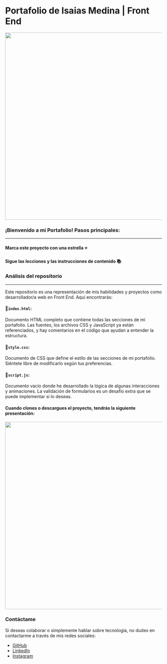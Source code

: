 # Portafolio de Isaias Medina | Front End

<p align="center">
    <img width="600" height="600" src="https://user-images.githubusercontent.com/101413385/169097543-d5ada41e-7db8-481d-9d89-cef4efdf7e05.png">
</p>

### ¡Bienvenido a mi Portafolio! Pasos principales:
---
#### Marca este proyecto con una estrella ⭐
#### Sigue las lecciones y las instrucciones de contenido 📚

### Análisis del repositorio
---
Este repositorio es una representación de mis habilidades y proyectos como desarrollador/a web en Front End. Aquí encontrarás:

#### 🔹`index.html`: 
Documento HTML completo que contiene todas las secciones de mi portafolio. Las fuentes, los archivos CSS y JavaScript ya están referenciados, y hay comentarios en el código que ayudan a entender la estructura. 

#### 🔹`style.css`: 
Documento de CSS que define el estilo de las secciones de mi portafolio. Siéntete libre de modificarlo según tus preferencias.

#### 🔹`script.js`: 
Documento vacío donde he desarrollado la lógica de algunas interacciones y animaciones. La validación de formularios es un desafío extra que se puede implementar si lo deseas.

#### Cuando clones o descargues el proyecto, tendrás la siguiente presentación:
<p align="center">
    <img width="600" height="600" src="https://user-images.githubusercontent.com/101413385/169064699-f268715c-822c-4335-b066-97a1bc1ea8e1.png">
</p>

### Contáctame
Si deseas colaborar o simplemente hablar sobre tecnología, no dudes en contactarme a través de mis redes sociales:

- [GitHub](https://github.com/isalf24)
- [LinkedIn](https://www.linkedin.com/in/isaias-medina-89a1a4137/)
- [Instagram](tu_link_de_instagram)
